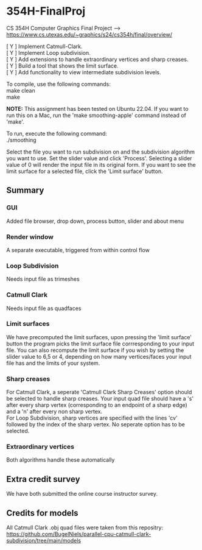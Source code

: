 # 354H-FinalProj
CS 354H Computer Graphics Final Project --> https://www.cs.utexas.edu/~graphics/s24/cs354h/final/overview/

[ Y ] Implement Catmull-Clark.\
[ Y ] Implement Loop subdivision.\
[ Y ] Add extensions to handle extraordinary vertices and sharp creases.\
[ Y ] Build a tool that shows the limit surface.\
[ Y ] Add functionality to view intermediate subdivision levels.

To compile, use the following commands:\
make clean\
make

**NOTE:** This assignment has been tested on Ubuntu 22.04. If you want to run this on a Mac, run the 'make smoothing-apple' command instead of 'make'. 

To run, execute the following command:\
./smoothing

Select the file you want to run subdivision on and the subdivision algorithm you want to use. Set the slider value and click 'Process'.
Selecting a slider value of 0 will render the input file in its original form.
If you want to see the limit surface for a selected file, click the 'Limit surface' button. 

## Summary
### GUI
Added file browser, drop down, process button, slider and about menu
### Render window
A separate executable, triggered from within control flow
### Loop Subdivision
Needs input file as trimeshes
### Catmull Clark
Needs input file as quadfaces
### Limit surfaces
We have precomputed the limit surfaces, upon pressing the 'limit surface' button the program picks the limit surface file corrresponding to your input file. You can also recompute the limit surface if you wish by setting the slider value to 6,5 or 4, depending on how many vertices/faces your input file has and the limits of your system. 
### Sharp creases
For Catmull Clark, a seperate 'Catmull Clark Sharp Creases' option should be selected to handle sharp creases. Your input quad file should have a 's' after every sharp vertex (corresponding to an endpoint of a sharp edge) and a 'n' after every non sharp vertex.\
For Loop Subdivision, sharp vertices are specified with the lines 'cv' followed by the index of the sharp vertex. No seperate option has to be selected.
### Extraordinary vertices
Both algorithms handle these automatically

## Extra credit survey
We have both submitted the online course instructor survey.

## Credits for models
All Catmull Clark .obj quad files were taken from this repositry: https://github.com/BugelNiels/parallel-cpu-catmull-clark-subdivision/tree/main/models
